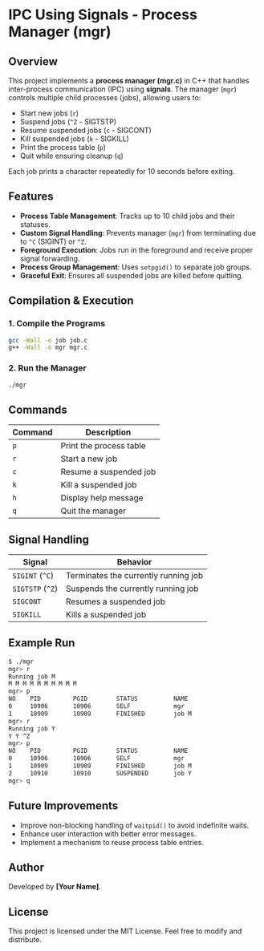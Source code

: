 # IPC Using Signals - Process Manager (mgr)

## Overview
This project implements a **process manager (mgr.c)** in C++ that handles inter-process communication (IPC) using **signals**. The manager (`mgr`) controls multiple child processes (jobs), allowing users to:
- Start new jobs (`r`)
- Suspend jobs (`^Z` - SIGTSTP)
- Resume suspended jobs (`c` - SIGCONT)
- Kill suspended jobs (`k` - SIGKILL)
- Print the process table (`p`)
- Quit while ensuring cleanup (`q`)

Each job prints a character repeatedly for 10 seconds before exiting.

## Features
- **Process Table Management**: Tracks up to 10 child jobs and their statuses.
- **Custom Signal Handling**: Prevents manager (`mgr`) from terminating due to `^C` (SIGINT) or `^Z`.
- **Foreground Execution**: Jobs run in the foreground and receive proper signal forwarding.
- **Process Group Management**: Uses `setpgid()` to separate job groups.
- **Graceful Exit**: Ensures all suspended jobs are killed before quitting.

## Compilation & Execution
### 1. Compile the Programs
```sh
gcc -Wall -o job job.c
g++ -Wall -o mgr mgr.c
```

### 2. Run the Manager
```sh
./mgr
```

## Commands
| Command | Description |
|---------|-------------|
| `p` | Print the process table |
| `r` | Start a new job |
| `c` | Resume a suspended job |
| `k` | Kill a suspended job |
| `h` | Display help message |
| `q` | Quit the manager |

## Signal Handling
| Signal  | Behavior |
|---------|---------------------------------|
| `SIGINT` (`^C`) | Terminates the currently running job |
| `SIGTSTP` (`^Z`) | Suspends the currently running job |
| `SIGCONT` | Resumes a suspended job |
| `SIGKILL` | Kills a suspended job |

## Example Run
```sh
$ ./mgr
mgr> r
Running job M
M M M M M M M M M M
mgr> p
NO    PID         PGID        STATUS          NAME
0     10906       10906       SELF            mgr
1     10909       10909       FINISHED        job M
mgr> r
Running job Y
Y Y ^Z
mgr> p
NO    PID         PGID        STATUS          NAME
0     10906       10906       SELF            mgr
1     10909       10909       FINISHED        job M
2     10910       10910       SUSPENDED       job Y
mgr> q
```

## Future Improvements
- Improve non-blocking handling of `waitpid()` to avoid indefinite waits.
- Enhance user interaction with better error messages.
- Implement a mechanism to reuse process table entries.

## Author
Developed by **[Your Name]**.

## License
This project is licensed under the MIT License. Feel free to modify and distribute.

